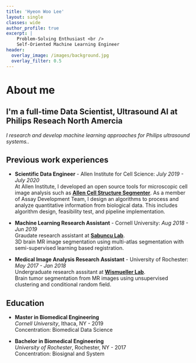 ```yaml
---
title: 'Hyeon Woo Lee'
layout: single
classes: wide
author_profile: true
excerpt: |
    Problem-Solving Enthusiast <br />
    Self-Oriented Machine Learning Engineer
header:
  overlay_image: /images/background.jpg
  overlay_filter: 0.5
---
```


# About me

I'm a full-time **Data Scientist, Ultrasound AI** at **Philips Reseach North Amercia**
---

*I research and develop machine learning approaches for Philips ultrasound systems..*

## Previous work experiences
- **Scientific Data Engineer** - Allen Institute for Cell Science:
  *July 2019 - July 2020*<br />
  At Allen Institute, I developed an open source tools for microscopic cell image analysis such as **[Allen Cell Structure Segmenter](https://www.allencell.org/segmenter.html)**. As a member of Assay Development Team, I design an algorithms to process and analyze quantitative information from biological data. This includes algorithm design, feasibility test, and pipeline implementation.

- **Machine Learning Research Assistant** - Cornell University:
  *Aug 2018 - Jun 2019*<br />
  Graudate research assistant at **[Sabuncu Lab](http://sabuncu.engineering.cornell.edu/)**. <br />
  3D brain MR image segmentation using multi-atlas segmentation with semi-supervised learning based registration.

- **Medical Image Analysis Research Assistant** - University of Rochester:  
  *May 2017 - Jan 2018*<br />
  Undergraduate research asssitant at **[Wismueller Lab](https://www.urmc.rochester.edu/labs/wismueller.aspx)**. <br />
  Brain tumor segmentation from MR images using unsupervised clustering and conditional random field. 

## Education

- **Master in Biomedical Engineering**<br />
    *Cornell University*, Ithaca, NY - 2019 <br />
    Concentration: Biomedical Data Science

- **Bachelor in Biomedical Engineering**<br />
    *University of Rochester*, Rochester, NY - 2017<br />
    Concentration: Biosignal and System